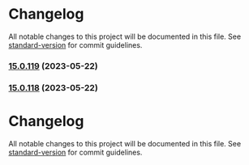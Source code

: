 # Changelog

All notable changes to this project will be documented in this file. See [standard-version](https://github.com/conventional-changelog/standard-version) for commit guidelines.

### [15.0.119](https://github.com/Koenkk/zigbee-herdsman-converters/compare/v15.0.118...v15.0.119) (2023-05-22)

### [15.0.118](https://github.com/Koenkk/zigbee-herdsman-converters/compare/v15.0.117...v15.0.118) (2023-05-22)

# Changelog

All notable changes to this project will be documented in this file. See [standard-version](https://github.com/conventional-changelog/standard-version) for commit guidelines.
